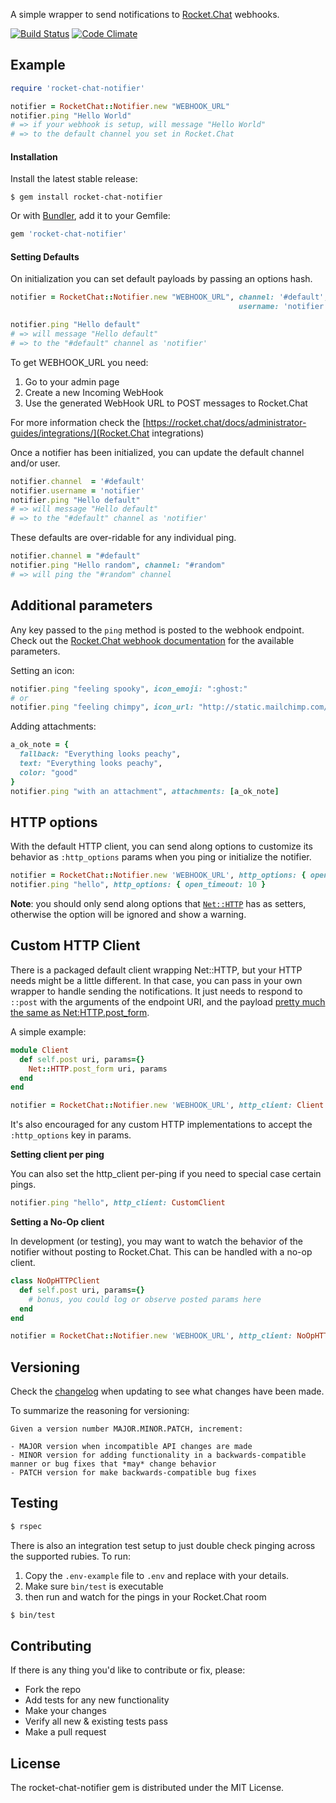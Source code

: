 A simple wrapper to send notifications to [Rocket.Chat](https://rocket.chat/) webhooks.

[![Build Status](https://travis-ci.org/thiagofelix/rocket-chat-notifier.svg?branch=master)](https://travis-ci.org/thiagofelix/rocket-chat-notifier)
[![Code Climate](https://codeclimate.com/github/thiagofelix/rocket-chat-notifier.svg)](https://codeclimate.com/github/thiagofelix/rocket-chat-notifier)


## Example

```ruby
require 'rocket-chat-notifier'

notifier = RocketChat::Notifier.new "WEBHOOK_URL"
notifier.ping "Hello World"
# => if your webhook is setup, will message "Hello World"
# => to the default channel you set in Rocket.Chat
```


#### Installation

Install the latest stable release:

```
$ gem install rocket-chat-notifier
```

Or with [Bundler](http://bundler.io/), add it to your Gemfile:

```ruby
gem 'rocket-chat-notifier'
```


#### Setting Defaults

On initialization you can set default payloads by passing an options hash.

```ruby
notifier = RocketChat::Notifier.new "WEBHOOK_URL", channel: '#default',
                                                   username: 'notifier'

notifier.ping "Hello default"
# => will message "Hello default"
# => to the "#default" channel as 'notifier'
```

To get WEBHOOK_URL you need:

1. Go to your admin page
2. Create a new Incoming WebHook
3. Use the generated WebHook URL to POST messages to Rocket.Chat

For more information check the [https://rocket.chat/docs/administrator-guides/integrations/](Rocket.Chat integrations)


Once a notifier has been initialized, you can update the default channel and/or user.

```ruby
notifier.channel  = '#default'
notifier.username = 'notifier'
notifier.ping "Hello default"
# => will message "Hello default"
# => to the "#default" channel as 'notifier'
```

These defaults are over-ridable for any individual ping.

```ruby
notifier.channel = "#default"
notifier.ping "Hello random", channel: "#random"
# => will ping the "#random" channel
```

## Additional parameters

Any key passed to the `ping` method is posted to the webhook endpoint. Check out the [Rocket.Chat webhook documentation](https://rocket.chat/docs/administrator-guides/integrations/) for the available parameters.

Setting an icon:

```ruby
notifier.ping "feeling spooky", icon_emoji: ":ghost:"
# or
notifier.ping "feeling chimpy", icon_url: "http://static.mailchimp.com/web/favicon.png"
```

Adding attachments:

```ruby
a_ok_note = {
  fallback: "Everything looks peachy",
  text: "Everything looks peachy",
  color: "good"
}
notifier.ping "with an attachment", attachments: [a_ok_note]
```


## HTTP options

With the default HTTP client, you can send along options to customize its behavior as `:http_options` params when you ping or initialize the notifier.

```ruby
notifier = RocketChat::Notifier.new 'WEBHOOK_URL', http_options: { open_timeout: 5 }
notifier.ping "hello", http_options: { open_timeout: 10 }
```

**Note**: you should only send along options that [`Net::HTTP`](http://ruby-doc.org/stdlib-2.2.0/libdoc/net/http/rdoc/Net/HTTP.html) has as setters, otherwise the option will be ignored and show a warning.


## Custom HTTP Client

There is a packaged default client wrapping Net::HTTP, but your HTTP needs might be a little different. In that case, you can pass in your own wrapper to handle sending the notifications. It just needs to respond to `::post` with the arguments of the endpoint URI, and the payload [pretty much the same as Net:HTTP.post_form](http://ruby-doc.org/stdlib-2.1.2/libdoc/net/http/rdoc/Net/HTTP.html#method-c-post_form).

A simple example:
```ruby
module Client
  def self.post uri, params={}
    Net::HTTP.post_form uri, params
  end
end

notifier = RocketChat::Notifier.new 'WEBHOOK_URL', http_client: Client
```

It's also encouraged for any custom HTTP implementations to accept the `:http_options` key in params.

**Setting client per ping**

You can also set the http_client per-ping if you need to special case certain pings.

```ruby
notifier.ping "hello", http_client: CustomClient
```

**Setting a No-Op client**

In development (or testing), you may want to watch the behavior of the notifier without posting to Rocket.Chat. This can be handled with a no-op client.

```ruby
class NoOpHTTPClient
  def self.post uri, params={}
    # bonus, you could log or observe posted params here
  end
end

notifier = RocketChat::Notifier.new 'WEBHOOK_URL', http_client: NoOpHTTPClient
```


Versioning
----------

Check the [changelog](changelog.md) when updating to see what changes have been made.

To summarize the reasoning for versioning:

```
Given a version number MAJOR.MINOR.PATCH, increment:

- MAJOR version when incompatible API changes are made
- MINOR version for adding functionality in a backwards-compatible manner or bug fixes that *may* change behavior
- PATCH version for make backwards-compatible bug fixes
```

Testing
-------

```bash
$ rspec
```

There is also an integration test setup to just double check pinging across the supported rubies. To run:

1. Copy the `.env-example` file to `.env` and replace with your details.
2. Make sure `bin/test` is executable
3. then run and watch for the pings in your Rocket.Chat room

```bash
$ bin/test
```


Contributing
------------

If there is any thing you'd like to contribute or fix, please:

- Fork the repo
- Add tests for any new functionality
- Make your changes
- Verify all new & existing tests pass
- Make a pull request


License
-------
The rocket-chat-notifier gem is distributed under the MIT License.
